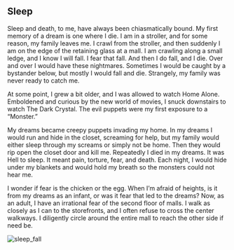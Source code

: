 ## Sleep

Sleep and death, to me, have always been chiasmatically bound. My first memory of a dream is one where I die. I am in a stroller, and for some reason, my family leaves me. I crawl from the stroller, and then suddenly I am on the edge of the retaining glass at a mall. I am crawling along a small ledge, and I know I will fall. I fear that fall. And then I do fall, and I die. Over and over I would have these nightmares. Sometimes I would be caught by a bystander below, but mostly I would fall and die. Strangely, my family was never ready to catch me.

At some point, I grew a bit older, and I was allowed to watch Home Alone. Emboldened and curious by the new world of movies, I snuck downstairs to watch The Dark Crystal. The evil puppets were my first exposure to a “Monster.” 

My dreams became creepy puppets invading my home. In my dreams I would run and hide in the closet, screaming for help, but my family would either sleep through my screams or simply not be home. Then they would rip open the closet door and kill me. Repeatedly I died in my dreams. It was Hell to sleep. It meant pain, torture, fear, and death. Each night, I would hide under my blankets and would hold my breath so the monsters could not hear me.

 I wonder if fear is the chicken or the egg. When I’m afraid of heights, is it from my dreams as an infant, or was it fear that led to the dreams? Now, as an adult, I have an irrational fear of the second floor of malls. I walk as closely as I can to the storefronts, and I often refuse to cross the center walkways. I diligently circle around the entire mall to reach the other side if need be. 


![sleep_fall](https://workers-ai.eankrenzin.workers.dev/?key=image-1702230091875.png)

